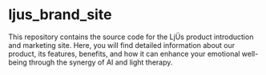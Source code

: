 # ljus_brand_site
This repository contains the source code for the LjÜs product introduction and marketing site. Here, you will find detailed information about our product, its features, benefits, and how it can enhance your emotional well-being through the synergy of AI and light therapy.
